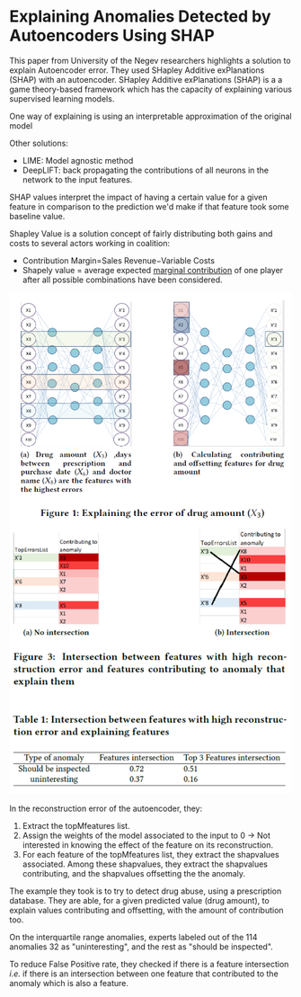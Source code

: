 # Explaining Anomalies Detected by Autoencoders Using SHAP

This paper from University of the Negev researchers highlights a solution to explain Autoencoder error.
They used SHapley Additive exPlanations (SHAP) with an autoencoder. SHapley Additive exPlanations (SHAP) is a a game theory-based framework which  has the capacity of explaining various supervised learning models.

One way of explaining is using an interpretable approximation of the original model

Other solutions:
- LIME: Model agnostic method
- DeepLIFT: back propagating the contributions of all neurons in the network
  to the input features.

SHAP values interpret the impact of having a certain value for a given feature in comparison to the prediction we'd make if that feature took some baseline value.

Shapley Value is a solution concept of fairly distributing both gains and costs to several actors working in coalition:
- Contribution Margin=Sales Revenue−Variable Costs
- Shapely value = average expected [marginal contribution](https://www.investopedia.com/terms/c/contributionmargin.asp) of one player after all possible combinations have been considered.

![](https://github.com/QuentinFuxa/Paper-notes/blob/master/autoencoder_shap.png)
![](https://github.com/QuentinFuxa/Paper-notes/blob/master/feature_intersection.png)

In the reconstruction error of the autoencoder, they:
1. Extract the topMfeatures list. 
2. Assign the weights of the model associated to the input to 0 -> Not interested in knowing the effect of the feature on its reconstruction. 
3. For each feature of the topMfeatures list, they extract the shapvalues associated.  Among these shapvalues, they extract the shapvalues contributing, and the shapvalues offsetting the the anomaly.



The example they took is to try to detect drug abuse, using a prescription database. They are able, for a given predicted value (drug amount), to explain values contributing and offsetting, with the amount of contribution too.


On the interquartile range anomalies, experts labeled out of the 114 anomalies 32 as "uninteresting", and the rest as "should be inspected".


To reduce False Positive rate, they checked if there is a feature intersection *i.e.* if there is an intersection between one feature
that contributed to the anomaly which is also a feature.
